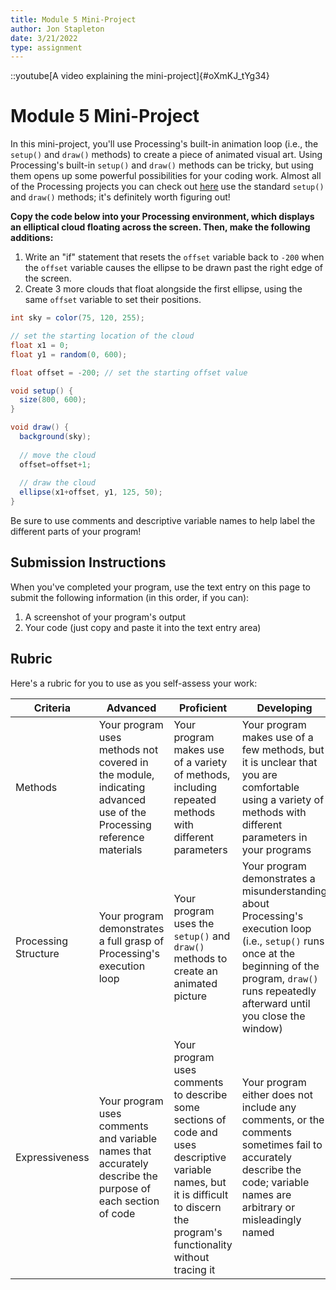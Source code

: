 ```yaml
---
title: Module 5 Mini-Project
author: Jon Stapleton
date: 3/21/2022
type: assignment
---
```


::youtube[A video explaining the mini-project]{#oXmKJ_tYg34}

# Module 5 Mini-Project

In this mini-project, you'll use Processing's built-in animation loop (i.e., the `setup()` and `draw()` methods) to create a piece of animated visual art. Using Processing's built-in `setup()` and `draw()` methods can be tricky, but using them opens up some powerful possibilities for your coding work. Almost all of the Processing projects you can check out [here](https://openprocessing.org/browse/#) use the standard `setup()` and `draw()` methods; it's definitely worth figuring out!

**Copy the code below into your Processing environment, which displays an elliptical cloud floating across the screen. Then, make the following additions:**

1. Write an "if" statement that resets the `offset` variable back to `-200` when the `offset` variable causes the ellipse to be drawn past the right edge of the screen.
2. Create 3 more clouds that float alongside the first ellipse, using the same `offset` variable to set their positions.

```java
int sky = color(75, 120, 255);

// set the starting location of the cloud
float x1 = 0;
float y1 = random(0, 600);

float offset = -200; // set the starting offset value

void setup() {
  size(800, 600);
}

void draw() {
  background(sky);
  
  // move the cloud
  offset=offset+1;
  
  // draw the cloud
  ellipse(x1+offset, y1, 125, 50);
}
```

Be sure to use comments and descriptive variable names to help label the different parts of your program!

## Submission Instructions

When you've completed your program, use the text entry on this page to submit the following information (in this order, if you can):

1. A screenshot of your program's output
2. Your code (just copy and paste it into the text entry area)

## Rubric

Here's a rubric for you to use as you self-assess your work:

| Criteria  | Advanced | Proficient | Developing |
| --------- | -------- | ---------- | ---------- |
| Methods   | Your program uses methods not covered in the module, indicating advanced use of the Processing reference materials | Your program makes use of a variety of methods, including repeated methods with different parameters | Your program makes use of a few methods, but it is unclear that you are comfortable using a variety of methods with different parameters in your programs |
| Processing Structure | Your program demonstrates a full grasp of Processing's execution loop | Your program uses the `setup()` and `draw()` methods to create an animated picture | Your program demonstrates a misunderstanding about Processing's execution loop (i.e., `setup()` runs once at the beginning of the program, `draw()` runs repeatedly afterward until you close the window) |
| Expressiveness  | Your program uses comments and variable names that accurately describe the purpose of each section of code | Your program uses comments to describe some sections of code and uses descriptive variable names, but it is difficult to discern the program's functionality without tracing it | Your program either does not include any comments, or the comments sometimes fail to accurately describe the code; variable names are arbitrary or misleadingly named |